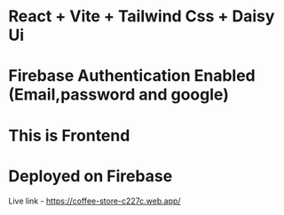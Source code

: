 # React + Vite + Tailwind Css + Daisy Ui
# Firebase Authentication Enabled (Email,password and google)
# This is Frontend
# Deployed on Firebase

Live link - https://coffee-store-c227c.web.app/
